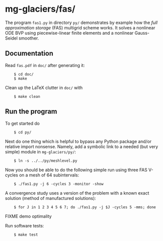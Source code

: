 # mg-glaciers/fas/

The program `fas1.py` in directory `py/` demonstrates by example how the _full approximation storage_ (FAS) multigrid scheme works.  It solves a nonlinear ODE BVP using piecewise-linear finite elements and a nonlinear Gauss-Seidel smoother.

## Documentation

Read `fas.pdf` in `doc/` after generating it:

        $ cd doc/
        $ make

Clean up the LaTeX clutter in `doc/` with

        $ make clean

## Run the program

To get started do

        $ cd py/

Next do one thing which is helpful to bypass any Python package and/or relative import nonsense.  Namely, add a symbolic link to a needed (but very simple) module in `mg-glaciers/py/`:

        $ ln -s ../../py/meshlevel.py

Now you should be able to do the following simple run using three FAS V-cycles on a mesh of 64 subintervals:

        $ ./fas1.py -j 6 -cycles 3 -monitor -show

A convergence study uses a version of the problem with a known exact solution (method of manufactured solutions):

        $ for J in 1 2 3 4 5 6 7; do ./fas1.py -j $J -cycles 5 -mms; done

FIXME demo optimality

Run software tests:

        $ make test

